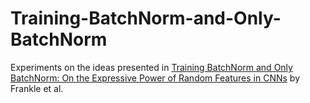 # Training-BatchNorm-and-Only-BatchNorm
Experiments on the ideas presented in [Training BatchNorm and Only BatchNorm: On the Expressive Power of Random Features in CNNs](https://arxiv.org/abs/2003.00152) by Frankle et al. 
